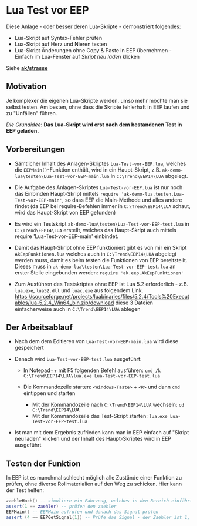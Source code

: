 # Lua Test vor EEP

Diese Anlage - oder besser deren Lua-Skripte - demonstriert folgendes:

* Lua-Skript auf Syntax-Fehler prüfen
* Lua-Skript auf Herz und Nieren testen
* Lua-Skript Änderungen ohne Copy & Paste in EEP übernehmen - Einfach im Lua-Fenster auf _Skript neu laden_ klicken

Siehe __[ak/strasse](../../ak/eep/README.md)__

## Motivation

Je komplexer die eigenen Lua-Skripte werden, umso mehr möchte man sie selbst testen. Am besten, ohne dass die Skripte
fehlerhaft in EEP laufen und zu "Unfällen" führen.

_Die Grundidee_: __Das Lua-Skript wird erst nach dem bestandenen Test in EEP geladen.__

## Vorbereitungen

* Sämtlicher Inhalt des Anlagen-Skriptes `Lua-Test-vor-EEP.lua`, welches die `EEPMain()`-Funktion enthält, wird in ein
  Haupt-Skript, z.B. `ak-demo-lua\testen\Lua-Test-vor-EEP-main.lua` in `C:\Trend\EEP14\LUA` abgelegt.

* Die Aufgabe des Anlagen-Skriptes `Lua-Test-vor-EEP.lua` ist nur noch das Einbinden Haupt-Skript mittels `require
  'ak-demo-lua.testen.Lua-Test-vor-EEP-main'`, so dass EEP die Main-Methode und alles andere findet
  (da EEP bei require-Befehlen immer in `C:\Trend\EEP14\LUA` schaut, wird das Haupt-Skript von EEP gefunden)

* Es wird ein Testskript `ak-demo-lua\testen\Lua-Test-vor-EEP-test.lua` in `C:\Trend\EEP14\LUA` erstellt,
  welches das Haupt-Skript auch mittels require 'Lua-Test-vor-EEP-main' einbindet.

* Damit das Haupt-Skript ohne EEP funktioniert gibt es von mir ein Skript `AkEepFunktionen.lua` welches auch in
  `C:\Trend\EEP14\LUA` abgelegt werden muss, damit es beim testen die Funktionen von EEP bereitstellt.
  Dieses muss in `ak-demo-lua\testen\Lua-Test-vor-EEP-test.lua` an erster Stelle eingebunden werden:
  `require 'ak.eep.AkEepFunktionen'`

* Zum Ausführen des Testskriptes ohne EEP ist Lua 5.2 erforderlich - z.B. `lua.exe`, `lua52.dll` und `luac.exe` aus
folgendem Link. https://sourceforge.net/projects/luabinaries/files/5.2.4/Tools%20Executables/lua-5.2.4_Win64_bin.zip/download
 diese 3 Dateien einfacherweise auch in `C:\Trend\EEP14\LUA` ablegen


## Der Arbeitsablauf

- Nach dem dem Editieren von `Lua-Test-vor-EEP-main.lua` wird diese gespeichert

- Danach wird `Lua-Test-vor-EEP-test.lua` ausgeführt:
  * In Notepad++ mit F5 folgenden Befehl ausführen:
    `cmd /k C:\Trend\EEP14\LUA\lua.exe Lua-Test-vor-EEP-test.lua`

  * Die Kommandozeile starten: `<Windows-Taste>` + `<R>` und dann `cmd` eintippen und starten
    * Mit der Kommandozeile nach `C:\Trend\EEP14\LUA` wechseln: `cd C:\Trend\EEP14\LUA`
    * Mit der Kommandozeile das Test-Skript starten: `lua.exe Lua-Test-vor-EEP-test.lua`

- Ist man mit dem Ergebnis zufrieden kann man in EEP einfach auf "Skript neu laden" klicken und der Inhalt des
  Haupt-Skriptes wird in EEP ausgeführt


## Testen der Funktion

In EEP ist es manchmal schlecht möglich alle Zustände einer Funktion zu prüfen, ohne diverse Rollmaterialien auf den
Weg zu schicken. Hier kann der Test helfen:

```lua
zaehleHoch() -- simuliere ein Fahrzeug, welches in den Bereich einfährt
assert(1 == zaehler) -- prüfen den zaehler
EEPMain() -- EEPMain aufrufen und danach das Signal prüfen
assert (4 == EEPGetSignal(1)) -- Prüfe das Signal - der Zaehler ist 1, das Signal muss auf 4 stehen
```

